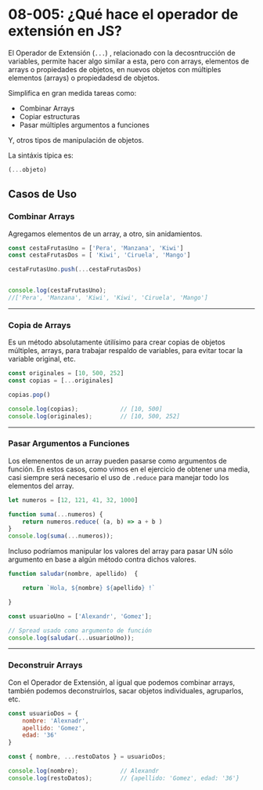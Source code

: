 # 08-005:    ¿Qué hace el operador de extensión en JS?

El Operador de Extensión (`...`) , relacionado con la decosntrucción de variables, permite hacer algo similar a esta, pero con arrays, elementos de arrays o propiedades de objetos, en nuevos objetos con múltiples elementos (arrays) o propiedadesd de objetos.

Simplifica en gran medida tareas como:
* Combinar Arrays
* Copiar estructuras 
* Pasar múltiples argumentos a funciones

Y, otros tipos de manipulación de objetos.

La sintáxis típica es:
```js
(...objeto)
```

## Casos de Uso
### Combinar Arrays
Agregamos elementos de un array, a otro, sin anidamientos.
```js
const cestaFrutasUno = ['Pera', 'Manzana', 'Kiwi']
const cestaFrutasDos = [ 'Kiwi', 'Ciruela', 'Mango']

cestaFrutasUno.push(...cestaFrutasDos)


console.log(cestaFrutasUno);    
//['Pera', 'Manzana', 'Kiwi', 'Kiwi', 'Ciruela', 'Mango']
```
***
### Copia de Arrays
Es un método absolutamente útilísimo para crear copias de objetos múltiples, arrays, para trabajar respaldo de variables, para evitar tocar la variable original, etc.

```js
const originales = [10, 500, 252]
const copias = [...originales]

copias.pop()

console.log(copias);            // [10, 500]
console.log(originales);        // [10, 500, 252]
```
***
### Pasar Argumentos a Funciones

Los elemenentos de un array pueden pasarse como argumentos de función.
En estos casos, como vimos en el ejercicio de obtener una media, casi siempre será necesario el uso de `.reduce` para manejar todo los elementos del array.

```js
let numeros = [12, 121, 41, 32, 1000]

function suma(...numeros) {
    return numeros.reduce( (a, b) => a + b )
}
console.log(suma(...numeros));
```

Incluso podríamos manipular los valores del array para pasar UN sólo argumento en base a algún método contra dichos valores.
```js
function saludar(nombre, apellido)  {

    return `Hola, ${nombre} ${apellido} !`

}

const usuarioUno = ['Alexandr', 'Gomez'];

// Spread usado como argumento de función
console.log(saludar(...usuarioUno));
```
***
### Deconstruir Arrays
Con el Operador de Extensión, al igual que podemos combinar arrays, también podemos deconstruirlos, sacar objetos individuales, agruparlos, etc.
```js
const usuarioDos = {
    nombre: 'Alexnadr',
    apellido: 'Gomez',
    edad: '36'
}

const { nombre, ...restoDatos } = usuarioDos;

console.log(nombre);            // Alexandr
console.log(restoDatos);        // {apellido: 'Gomez', edad: '36'}
```